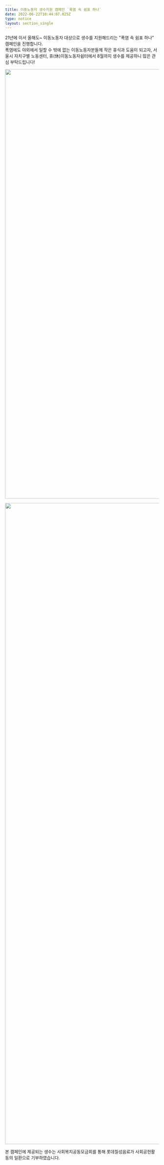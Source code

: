 ```yaml
---
title: 이동노동자 생수지원 캠페인 `폭염 속 쉼표 하나`
date: 2022-06-22T10:44:07.025Z
type: notice
layout: section_single
---
```

<p>21년에 이서 올해도~ 이동노동자 대상으로 생수를 지원해드리는 "폭염 속 쉼표 하나" 캠페인을 진행합니다.<br />폭염에도 야외에서 일할 수 밖에 없는 이동노동자분들께 작은 휴식과 도움이 되고자, 서울시 자치구별 노동센터, 휴(休)이동노동자쉼터에서 8월까지 생수를 제공하니 많은 관심 부탁드립니다!</p>
<p><img src="https://drive.tiny.cloud/1/engl1s97gj9hrxpoa7eh7z5f05ozxfm1box3nxkh4j7a43ei/3cc9d43a-ee06-4ab9-bd55-29497441ae9c" alt="" width="1005" height="1407" /></p>
<p><img src="https://drive.tiny.cloud/1/engl1s97gj9hrxpoa7eh7z5f05ozxfm1box3nxkh4j7a43ei/1c51d15f-e8d1-4bd6-807e-bf7c9efe2f84" alt="" width="1500" height="2100" /></p>
<p>본 캠페인에 제공되는 생수는 사회복지공동모금회를 통해 롯데칠성음료가 사회공헌활동의 일환으로 기부하였습니다.</p>
<p>&nbsp;</p>
<p>&nbsp;</p>
<p>&nbsp;</p>